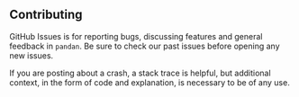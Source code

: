 ## Contributing

GitHub Issues is for reporting bugs, discussing features and general feedback in `pandan`. Be sure to check our past issues before opening any new issues.

If you are posting about a crash, a stack trace is helpful, but additional context, in the form of code and explanation, is necessary to be of any use.
